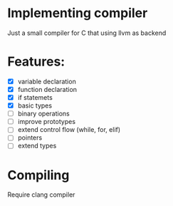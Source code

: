 # Implementing compiler
Just a small compiler for C that using llvm as backend

# Features:
- [x] variable declaration
- [x] function declaration
- [x] if statemets
- [x] basic types
- [ ] binary operations
- [ ] improve prototypes
- [ ] extend control flow (while, for, elif)
- [ ] pointers
- [ ] extend types

# Compiling
Require clang compiler

